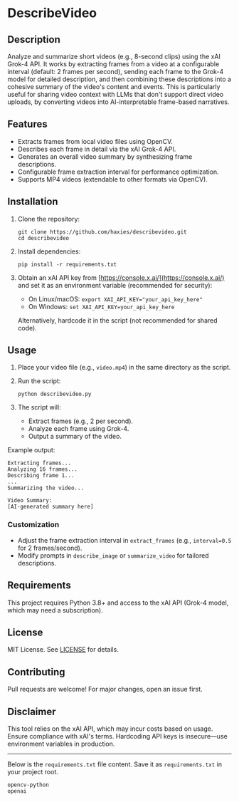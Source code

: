 # DescribeVideo

## Description
Analyze and summarize short videos (e.g., 8-second clips) using the xAI Grok-4 API. It works by extracting frames from a video at a configurable interval (default: 2 frames per second), sending each frame to the Grok-4 model for detailed description, and then combining these descriptions into a cohesive summary of the video's content and events. This is particularly useful for sharing video context with LLMs that don't support direct video uploads, by converting videos into AI-interpretable frame-based narratives.

## Features
- Extracts frames from local video files using OpenCV.
- Describes each frame in detail via the xAI Grok-4 API.
- Generates an overall video summary by synthesizing frame descriptions.
- Configurable frame extraction interval for performance optimization.
- Supports MP4 videos (extendable to other formats via OpenCV).

## Installation
1. Clone the repository:
   ```
   git clone https://github.com/haxies/describevideo.git
   cd describevideo
   ```

2. Install dependencies:
   ```
   pip install -r requirements.txt
   ```

3. Obtain an xAI API key from [https://console.x.ai/](https://console.x.ai/) and set it as an environment variable (recommended for security):
   - On Linux/macOS: `export XAI_API_KEY="your_api_key_here"`
   - On Windows: `set XAI_API_KEY=your_api_key_here`
   
   Alternatively, hardcode it in the script (not recommended for shared code).

## Usage
1. Place your video file (e.g., `video.mp4`) in the same directory as the script.

2. Run the script:
   ```
   python describevideo.py
   ```

3. The script will:
   - Extract frames (e.g., 2 per second).
   - Analyze each frame using Grok-4.
   - Output a summary of the video.

Example output:
```
Extracting frames...
Analyzing 16 frames...
Describing frame 1...
...
Summarizing the video...

Video Summary:
[AI-generated summary here]
```

### Customization
- Adjust the frame extraction interval in `extract_frames` (e.g., `interval=0.5` for 2 frames/second).
- Modify prompts in `describe_image` or `summarize_video` for tailored descriptions.

## Requirements
This project requires Python 3.8+ and access to the xAI API (Grok-4 model, which may need a subscription).

## License
MIT License. See [LICENSE](LICENSE) for details.

## Contributing
Pull requests are welcome! For major changes, open an issue first.

## Disclaimer
This tool relies on the xAI API, which may incur costs based on usage. Ensure compliance with xAI's terms. Hardcoding API keys is insecure—use environment variables in production.

---

Below is the `requirements.txt` file content. Save it as `requirements.txt` in your project root.

```
opencv-python
openai
```
